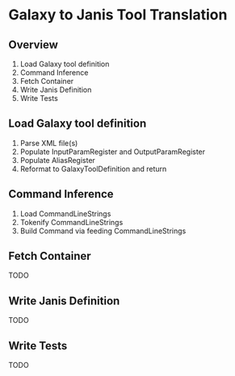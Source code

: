 



# Galaxy to Janis Tool Translation

## Overview

1. Load Galaxy tool definition
2. Command Inference
3. Fetch Container
4. Write Janis Definition
5. Write Tests

## Load Galaxy tool definition

1. Parse XML file(s)
2. Populate InputParamRegister and OutputParamRegister
3. Populate AliasRegister
4. Reformat to GalaxyToolDefinition and return

## Command Inference

1. Load CommandLineStrings
2. Tokenify CommandLineStrings
3. Build Command via feeding CommandLineStrings

## Fetch Container

TODO 

## Write Janis Definition

TODO 

## Write Tests

TODO 